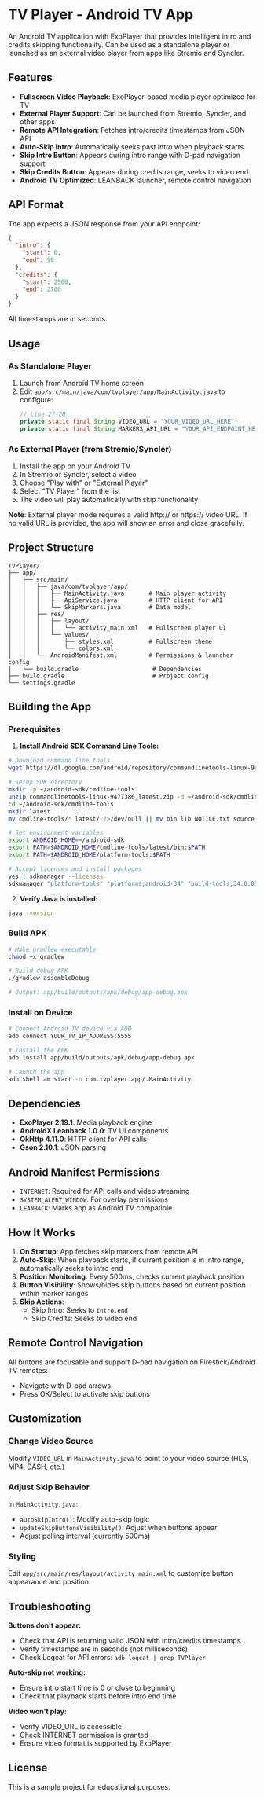 # TV Player - Android TV App

An Android TV application with ExoPlayer that provides intelligent intro and credits skipping functionality. Can be used as a standalone player or launched as an external video player from apps like Stremio and Syncler.

## Features

- **Fullscreen Video Playback**: ExoPlayer-based media player optimized for TV
- **External Player Support**: Can be launched from Stremio, Syncler, and other apps
- **Remote API Integration**: Fetches intro/credits timestamps from JSON API
- **Auto-Skip Intro**: Automatically seeks past intro when playback starts
- **Skip Intro Button**: Appears during intro range with D-pad navigation support
- **Skip Credits Button**: Appears during credits range, seeks to video end
- **Android TV Optimized**: LEANBACK launcher, remote control navigation

## API Format

The app expects a JSON response from your API endpoint:

```json
{
  "intro": {
    "start": 0,
    "end": 90
  },
  "credits": {
    "start": 2500,
    "end": 2700
  }
}
```

All timestamps are in seconds.

## Usage

### As Standalone Player

1. Launch from Android TV home screen
2. Edit `app/src/main/java/com/tvplayer/app/MainActivity.java` to configure:
   ```java
   // Line 27-28
   private static final String VIDEO_URL = "YOUR_VIDEO_URL_HERE";
   private static final String MARKERS_API_URL = "YOUR_API_ENDPOINT_HERE";
   ```

### As External Player (from Stremio/Syncler)

1. Install the app on your Android TV
2. In Stremio or Syncler, select a video
3. Choose "Play with" or "External Player"
4. Select "TV Player" from the list
5. The video will play automatically with skip functionality

**Note**: External player mode requires a valid http:// or https:// video URL. If no valid URL is provided, the app will show an error and close gracefully.

## Project Structure

```
TVPlayer/
├── app/
│   ├── src/main/
│   │   ├── java/com/tvplayer/app/
│   │   │   ├── MainActivity.java       # Main player activity
│   │   │   ├── ApiService.java         # HTTP client for API
│   │   │   └── SkipMarkers.java        # Data model
│   │   ├── res/
│   │   │   ├── layout/
│   │   │   │   └── activity_main.xml   # Fullscreen player UI
│   │   │   └── values/
│   │   │       ├── styles.xml          # Fullscreen theme
│   │   │       └── colors.xml
│   │   └── AndroidManifest.xml         # Permissions & launcher config
│   └── build.gradle                     # Dependencies
├── build.gradle                         # Project config
└── settings.gradle
```

## Building the App

### Prerequisites

1. **Install Android SDK Command Line Tools:**

```bash
# Download command line tools
wget https://dl.google.com/android/repository/commandlinetools-linux-9477386_latest.zip

# Setup SDK directory
mkdir -p ~/android-sdk/cmdline-tools
unzip commandlinetools-linux-9477386_latest.zip -d ~/android-sdk/cmdline-tools
cd ~/android-sdk/cmdline-tools
mkdir latest
mv cmdline-tools/* latest/ 2>/dev/null || mv bin lib NOTICE.txt source.properties latest/

# Set environment variables
export ANDROID_HOME=~/android-sdk
export PATH=$ANDROID_HOME/cmdline-tools/latest/bin:$PATH
export PATH=$ANDROID_HOME/platform-tools:$PATH

# Accept licenses and install packages
yes | sdkmanager --licenses
sdkmanager "platform-tools" "platforms;android-34" "build-tools;34.0.0"
```

2. **Verify Java is installed:**

```bash
java -version
```

### Build APK

```bash
# Make gradlew executable
chmod +x gradlew

# Build debug APK
./gradlew assembleDebug

# Output: app/build/outputs/apk/debug/app-debug.apk
```

### Install on Device

```bash
# Connect Android TV device via ADB
adb connect YOUR_TV_IP_ADDRESS:5555

# Install the APK
adb install app/build/outputs/apk/debug/app-debug.apk

# Launch the app
adb shell am start -n com.tvplayer.app/.MainActivity
```

## Dependencies

- **ExoPlayer 2.19.1**: Media playback engine
- **AndroidX Leanback 1.0.0**: TV UI components
- **OkHttp 4.11.0**: HTTP client for API calls
- **Gson 2.10.1**: JSON parsing

## Android Manifest Permissions

- `INTERNET`: Required for API calls and video streaming
- `SYSTEM_ALERT_WINDOW`: For overlay permissions
- `LEANBACK`: Marks app as Android TV compatible

## How It Works

1. **On Startup**: App fetches skip markers from remote API
2. **Auto-Skip**: When playback starts, if current position is in intro range, automatically seeks to intro end
3. **Position Monitoring**: Every 500ms, checks current playback position
4. **Button Visibility**: Shows/hides skip buttons based on current position within marker ranges
5. **Skip Actions**: 
   - Skip Intro: Seeks to `intro.end`
   - Skip Credits: Seeks to video end

## Remote Control Navigation

All buttons are focusable and support D-pad navigation on Firestick/Android TV remotes:
- Navigate with D-pad arrows
- Press OK/Select to activate skip buttons

## Customization

### Change Video Source

Modify `VIDEO_URL` in `MainActivity.java` to point to your video source (HLS, MP4, DASH, etc.)

### Adjust Skip Behavior

In `MainActivity.java`:
- `autoSkipIntro()`: Modify auto-skip logic
- `updateSkipButtonsVisibility()`: Adjust when buttons appear
- Adjust polling interval (currently 500ms)

### Styling

Edit `app/src/main/res/layout/activity_main.xml` to customize button appearance and position.

## Troubleshooting

**Buttons don't appear:**
- Check that API is returning valid JSON with intro/credits timestamps
- Verify timestamps are in seconds (not milliseconds)
- Check Logcat for API errors: `adb logcat | grep TVPlayer`

**Auto-skip not working:**
- Ensure intro start time is 0 or close to beginning
- Check that playback starts before intro end time

**Video won't play:**
- Verify VIDEO_URL is accessible
- Check INTERNET permission is granted
- Ensure video format is supported by ExoPlayer

## License

This is a sample project for educational purposes.
